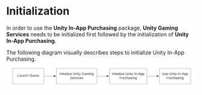 # Initialization

In order to use the **Unity In-App Purchasing** package, **Unity Gaming Services** needs to be initialized first followed by the initialization of **Unity In-App Purchasing**.

The following diagram visually describes steps to initialize Unity In-App Purchasing.
![Initialization flow diagram](images/UGSInitializationFlowDiagram.png)
